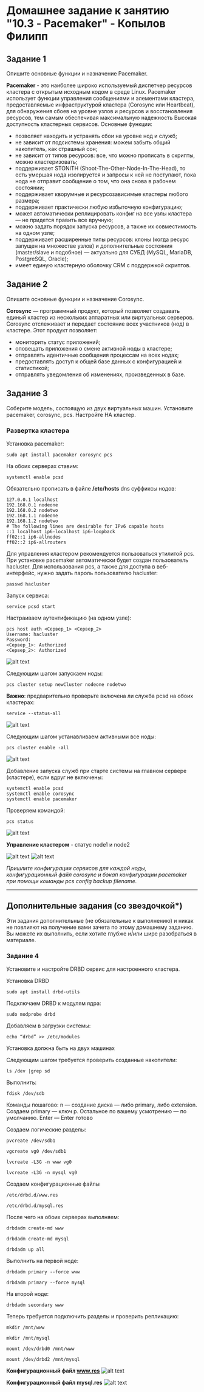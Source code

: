 # Домашнее задание к занятию "10.3 - Pacemaker" - Копылов Филипп

## Задание 1

Опишите основные функции и назначение Pacemaker.

**Pacemaker** - это наиболее широко используемый диспетчер ресурсов кластера с открытым исходным кодом в среде Linux. Pacemaker использует функции управления сообщениями и элементами кластера, предоставляемые инфраструктурой кластера (Corosync или Heartbeat), для обнаружения сбоев на уровне узлов и ресурсов и восстановления ресурсов, тем самым обеспечивая максимальную надежность Высокая доступность кластерных сервисов.
Основные функции:

* позволяет находить и устранять сбои на уровне нод и служб;
* не зависит от подсистемы хранения: можем забыть общий накопитель, как страшный сон;
* не зависит от типов ресурсов: все, что можно прописать в скрипты, можно кластеризовать;
* поддерживает STONITH (Shoot-The-Other-Node-In-The-Head), то есть умершая нода изолируется и запросы к ней не поступают, пока нода не отправит сообщение о том, что она снова в рабочем состоянии;
* поддерживает кворумные и ресурсозависимые кластеры любого размера;
* поддерживает практически любую избыточную конфигурацию;
* может автоматически реплицировать конфиг на все узлы кластера — не придется править все вручную;
* можно задать порядок запуска ресурсов, а также их совместимость на одном узле;
* поддерживает расширенные типы ресурсов: клоны (когда ресурс запущен на множестве узлов) и дополнительные состояния (master/slave и подобное) — актуально для СУБД (MySQL, MariaDB, PostgreSQL, Oracle);
* имеет единую кластерную оболочку CRM с поддержкой скриптов.

## Задание 2

Опишите основные функции и назначение Corosync.

**Corosync** — программный продукт, который позволяет создавать единый кластер из нескольких аппаратных или виртуальных серверов. Corosync отслеживает и передает состояние всех участников (нод) в кластере.
Этот продукт позволяет:

* мониторить статус приложений;
* оповещать приложения о смене активной ноды в кластере;
* отправлять идентичные сообщения процессам на всех нодах;
* предоставлять доступ к общей базе данных с конфигурацией и статистикой;
* отправлять уведомления об изменениях, произведенных в базе.

## Задание 3

Соберите модель, состоящую из двух виртуальных машин. Установите pacemaker, corosync, pcs.  Настройте HA кластер.

### Развертка кластера

Установка pacemaker:

`sudo apt install pacemaker corosync pcs`

На обоих серверах ставим:

`systemctl enable pcsd`

Обязательно прописать в файле **/etc/hosts** dns суффиксы нодов:

```
127.0.0.1 localhost
192.168.0.1 nodeone
192.168.0.2 nodetwo
192.168.1.1 nodeone
192.168.1.2 nodetwo
# The following lines are desirable for IPv6 capable hosts
::1 localhost ip6-localhost ip6-loopback
ff02::1 ip6-allnodes
ff02::2 ip6-allrouters
```

Для управления кластером рекомендуется пользоваться утилитой
pcs. При установке pacemaker автоматически будет создан
пользователь hacluster. Для использования pcs, а также для
доступа в веб-интерфейс, нужно задать пароль пользователю
hacluster:

`passwd hacluster`

Запуск сервиса:

`service pcsd start`

Настраиваем аутентификацию (на одном узле):

```
pcs host auth <Сервер_1> <Сервер_2>
Username: hacluster
Password:
<Сервер_1>: Authorized
<Сервер_2>: Authorized
```
![alt text](https://github.com/filipp761/10.3-Pacemaker/blob/main/img/auth.jpg)

Следующим шагом запускаем ноды:

`pcs cluster setup newCluster nodeone nodetwo`

**Важно**: предварительно проверьте включена ли служба pcsd на
обоих кластерах:

`service --status-all`

![alt text](https://github.com/filipp761/10.3-Pacemaker/blob/main/img/cluster%20setup.jpg)

Следующим шагом устанавливаем активными все ноды:

`pcs cluster enable -all`

![alt text](https://github.com/filipp761/10.3-Pacemaker/blob/main/img/cluster%20enable.jpg)

Добавление запуска служб при старте системы на главном
сервере (кластере), если вдруг не включены:

```
systemctl enable pcsd
systemctl enable corosync
systemctl enable pacemaker
```
Проверяем командой:

`pcs status`

![alt text](https://github.com/filipp761/10.3-Pacemaker/blob/main/img/pcs%20status.jpg)

**Управление кластером** - статус node1 и node2

![alt text](https://github.com/filipp761/10.3-Pacemaker/blob/main/img/node1.jpg)
![alt text](https://github.com/filipp761/10.3-Pacemaker/blob/main/img/node2.jpg)

*Пришлите конфигурации сервисов для каждой ноды, конфигурационный файл corosync и бэкап конфигурации pacemaker при помощи команды pcs config backup filename.*

---

## Дополнительные задания (со звездочкой*)

Эти задания дополнительные (не обязательные к выполнению) и никак не повлияют на получение вами зачета по этому домашнему заданию. Вы можете их выполнить, если хотите глубже и/или шире разобраться в материале.

### Задание 4

Установите и настройте DRBD сервис для настроенного кластера.

Установка DRBD

`sudo apt install drbd-utils`

Подключаем DRBD к модулям ядра:

`sudo modprobe drbd`

Добавляем в загрузки системы:

`echo “drbd” >> /etc/modules`

Установка должна быть на двух машинах

Следующим шагом требуется проверить созданные накопители:

`ls /dev |grep sd`

Выполнить: 

`fdisk /dev/sdb`

Команды пошагово:
n — создание диска — либо primary, либо extension.
Создаем primary — ключ p.
Остальное по вашему усмотрению — по умолчанию.
Enter — Enter готово

Создаем логические разделы:

`pvcreate /dev/sdb1`

`vgcreate vg0 /dev/sdb1`

`lvcreate -L3G -n www vg0`

`lvcreate -L3G -n mysql vg0`

Создаем конфигурационные файлы

`/etc/drbd.d/www.res`

`/etc/drbd.d/mysql.res`

После чего на обоих серверах выполняем:

`drbdadm create-md www`

`drbdadm create-md mysql`

`drbdadm up all`

Выполнить на первой ноде:

`drbdadm primary --force www`

`drbdadm primary --force mysql`

На второй ноде:

`drbdadm secondary www`

Теперь требуется подключить разделы и проверить репликацию:

`mkdir /mnt/www`

`mkdir /mnt/mysql`

`mount /dev/drbd0 /mnt/www`

`mount /dev/drbd2 /mnt/mysql`

**Конфигурационный файл www.res**
![alt text](https://github.com/filipp761/10.3-Pacemaker/blob/main/img/www.res.jpg)

**Конфигурационный файл mysql.res**
![alt text](https://github.com/filipp761/10.3-Pacemaker/blob/main/img/mysql.res.jpg)
